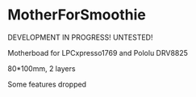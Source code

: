 # MotherForSmoothie

DEVELOPMENT IN PROGRESS! UNTESTED!

Motherboad for LPCxpresso1769 and Pololu DRV8825

80*100mm, 2 layers

Some features dropped

